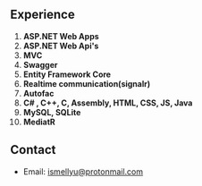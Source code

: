 ## Experience

1. **ASP.NET Web Apps**
1. **ASP.NET Web Api's**
1. **MVC**
1. **Swagger**
1. **Entity Framework Core**
1. **Realtime communication(signalr)**
1. **Autofac**
1. **C# , C++, C, Assembly, HTML, CSS, JS, Java**
1. **MySQL, SQLite**
1. **MediatR**

## Contact

* Email: <ismellyu@protonmail.com>
